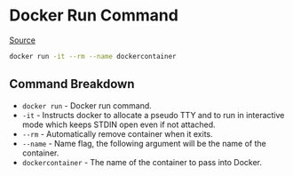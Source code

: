 # Docker Run Command

[Source](https://docs.docker.com/engine/reference/commandline/run/)

```bash
docker run -it --rm --name dockercontainer
```

## Command Breakdown

- `docker run` - Docker run command.
- `-it` - Instructs docker to allocate a pseudo TTY and to run in interactive mode which keeps STDIN open even if not attached.
- `--rm` - Automatically remove container when it exits.
- `--name` - Name flag, the following argument will be the name of the container.
- `dockercontainer` - The name of the container to pass into Docker.